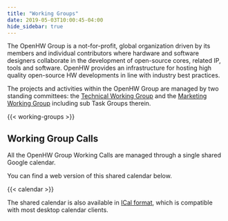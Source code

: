 ```yaml
---
title: "Working Groups"
date: 2019-05-03T10:00:45-04:00
hide_sidebar: true
---
```

The OpenHW Group is a not-for-profit, global organization driven by its members and individual contributors where hardware and software designers collaborate in the development of open-source cores, related IP, tools and software. OpenHW provides an infrastructure for hosting high quality open-source HW developments in line with industry best practices. 

The projects and activities within the OpenHW Group are managed by two standing committees: the [Technical Working Group](#technical-working-group) and the [Marketing Working Group](#marketing-working-group) including sub Task Groups therein.

{{< working-groups >}}

## Working Group Calls

All the OpenHW Group Working Calls are managed through a single shared Google calendar.  

You can find a web version of this shared calendar below.  

{{< calendar >}}

The shared calendar is also available in [ICal format](https://calendar.google.com/calendar/ical/meetings%40openhwgroup.org/public/basic.ics), which is compatible with most desktop calendar clients.
